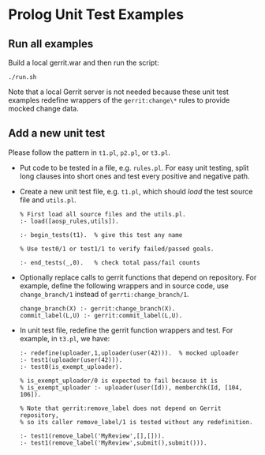 # Prolog Unit Test Examples

## Run all examples

Build a local gerrit.war and then run the script:

    ./run.sh

Note that a local Gerrit server is not needed because
these unit test examples redefine wrappers of the `gerrit:change\*`
rules to provide mocked change data.

## Add a new unit test

Please follow the pattern in `t1.pl`, `p2.pl`, or `t3.pl`.

* Put code to be tested in a file, e.g. `rules.pl`.
  For easy unit testing, split long clauses into short ones
  and test every positive and negative path.

* Create a new unit test file, e.g. `t1.pl`,
  which should _load_ the test source file and `utils.pl`.

      % First load all source files and the utils.pl.
      :- load([aosp_rules,utils]).

      :- begin_tests(t1).  % give this test any name

      % Use test0/1 or test1/1 to verify failed/passed goals.

      :- end_tests(_,0).   % check total pass/fail counts

* Optionally replace calls to gerrit functions that depend on repository.
  For example, define the following wrappers and in source code, use
  `change_branch/1` instead of `gerrti:change_branch/1`.

      change_branch(X) :- gerrit:change_branch(X).
      commit_label(L,U) :- gerrit:commit_label(L,U).

* In unit test file, redefine the gerrit function wrappers and test.
  For example, in `t3.pl`, we have:

      :- redefine(uploader,1,uploader(user(42))).  % mocked uploader
      :- test1(uploader(user(42))).
      :- test0(is_exempt_uploader).

      % is_exempt_uploader/0 is expected to fail because it is
      % is_exempt_uploader :- uploader(user(Id)), memberchk(Id, [104, 106]).

      % Note that gerrit:remove_label does not depend on Gerrit repository,
      % so its caller remove_label/1 is tested without any redefinition.

      :- test1(remove_label('MyReview',[],[])).
      :- test1(remove_label('MyReview',submit(),submit())).
